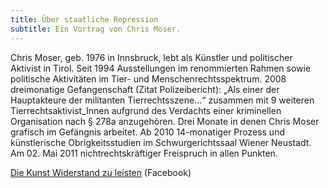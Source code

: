 ```yaml
---
title: Über staatliche Repression
subtitle: Ein Vortrag von Chris Moser.
---
```


Chris Moser, geb. 1976 in Innsbruck, lebt als Künstler und politischer Aktivist in Tirol. Seit 1994 Ausstellungen im renommierten Rahmen sowie politische Aktivitäten im Tier- und Menschenrechtsspektrum. 2008 dreimonatige Gefangenschaft (Zitat Polizeibericht): „Als einer der Hauptakteure der militanten Tierrechtsszene…“ zusammen mit 9 weiteren Tierrechtsaktivist_Innen aufgrund des Verdachts einer kriminellen Organisation nach § 278a anzugehören. Drei Monate in denen Chris Moser grafisch im Gefängnis arbeitet. Ab 2010 14-monatiger Prozess und künstlerische Obrigkeitsstudien im Schwurgerichtssaal Wiener Neustadt. Am 02. Mai 2011 nichtrechtskräftiger Freispruch in allen Punkten.

[Die Kunst Widerstand zu leisten](https://www.facebook.com/die.kunst.widerstand.zu.leisten) (Facebook)

